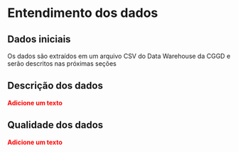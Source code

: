 # Entendimento dos dados
## Dados iniciais
Os dados são extraídos em um arquivo CSV do Data Warehouse da CGGD e serão descritos nas próximas seções

## Descrição dos dados
<span style="color:red">**Adicione um texto**</span>

## Qualidade dos dados
<span style="color:red">**Adicione um texto**</span>
